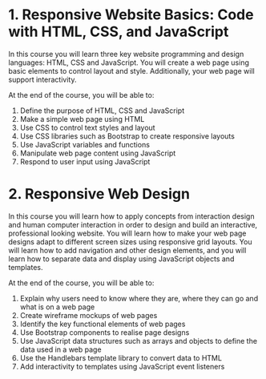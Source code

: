 # 1. Responsive Website Basics: Code with HTML, CSS, and JavaScript

In this course you will learn three key website programming and design languages: HTML, CSS and JavaScript. You will create a web page using basic elements to control layout and style.  Additionally, your web page will support interactivity. 

At the end of the course, you will be able to:

1. Define the purpose of HTML, CSS and JavaScript
2. Make a simple web page using HTML
3. Use CSS to control text styles and layout
4. Use CSS libraries such as Bootstrap to create responsive layouts
5. Use JavaScript variables and functions
6. Manipulate web page content using JavaScript
7. Respond to user input using JavaScript

# 2. Responsive Web Design

In this course you will learn how to apply concepts from interaction design and human computer interaction in order to design and build an interactive, professional looking website. You will learn how to make your web page designs adapt to different screen sizes using responsive grid layouts. You will learn how to add navigation and other design elements, and you will learn how to separate data and display using JavaScript objects and templates. 

At the end of the course, you will be able to:

1. Explain why users need to know where they are, where they can go and what is on a web page
2. Create wireframe mockups of web pages 
3. Identify the key functional elements of web pages
4. Use Bootstrap components to realise page designs
5. Use JavaScript data structures such as arrays and objects to define the data used in a web page
6. Use the Handlebars template library to convert data to HTML 
7. Add interactivity to templates using JavaScript event listeners
